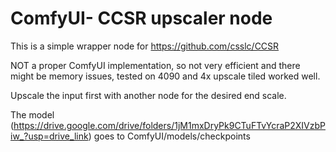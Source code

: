 # ComfyUI- CCSR upscaler node

This is a simple wrapper node for https://github.com/csslc/CCSR

NOT a proper ComfyUI implementation, so not very efficient and there might be memory issues, tested on 4090 and 4x upscale tiled worked well.

Upscale the input first with another node for the desired end scale.

The model (https://drive.google.com/drive/folders/1jM1mxDryPk9CTuFTvYcraP2XIVzbPiw_?usp=drive_link) goes to ComfyUI/models/checkpoints